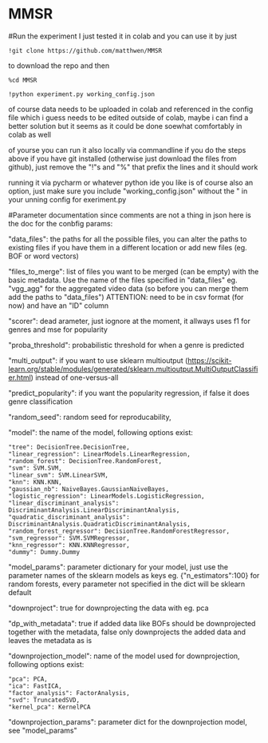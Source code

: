 # MMSR

#Run the experiment
I just tested it in colab and you can use it by just

    !git clone https://github.com/matthwen/MMSR

to download the repo and then

    %cd MMSR

    !python experiment.py working_config.json

of course data needs to be uploaded in colab and referenced in the config file which i guess needs to be edited outside of colab, maybe i can find a better solution but it seems as it could be done soewhat comfortably in colab as well

of yourse you can run it also locally via commandline if you do the steps above if you have git installed (otherwise just download the files from github), just remove the "!"s and "%" that prefix the lines and it should work

running it via pycharm or whatever python ide you like is of course also an option, just make sure you include "working_config.json" without the " in your unning config for exeriment.py

#Parameter documentation
since comments are not a thing in json here is the doc for the conbfig params:

"data_files": the paths for all the possible files, you can alter the paths to existing files if you have them in a different location or add new files (eg. BOF or word vectors)

"files_to_merge": list of files you want to be merged (can be empty) with the basic metadata. Use the name of the files specified in "data_files" eg. "vgg_agg" for the aggregated video data (so before you can merge them add the paths to "data_files") ATTENTION: need to be in csv format (for now) and have an "ID" column

"scorer": dead arameter, just iognore at the moment, it allways uses f1 for genres and mse for popularity

"proba_threshold": probabilistic threshold for when a genre is predicted

"multi_output": if you want to use sklearn multioutput (https://scikit-learn.org/stable/modules/generated/sklearn.multioutput.MultiOutputClassifier.html) instead of one-versus-all

"predict_popularity": if you want the popularity regression, if false it does genre classification

"random_seed": random seed for reproducability,

"model": the name of the model, following options exist:

    "tree": DecisionTree.DecisionTree,
    "linear_regression": LinearModels.LinearRegression,
    "random_forest": DecisionTree.RandomForest,
    "svm": SVM.SVM,
    "linear_svm": SVM.LinearSVM,
    "knn": KNN.KNN,
    "gaussian_nb": NaiveBayes.GaussianNaiveBayes,
    "logistic_regression": LinearModels.LogisticRegression,
    "linear_discriminant_analysis": DiscriminantAnalysis.LinearDiscriminantAnalysis,
    "quadratic_discriminant_analysis": DiscriminantAnalysis.QuadraticDiscriminantAnalysis,
    "random_forest_regressor": DecisionTree.RandomForestRegressor,
    "svm_regressor": SVM.SVMRegressor,
    "knn_regressor": KNN.KNNRegressor,
    "dummy": Dummy.Dummy

"model_params": parameter dictionary for your model, just use the parameter names of the sklearn models as keys eg. {"n_estimators":100} for random forests, every parameter not specified in the dict will be sklearn default

"downproject": true for downprojecting the data with eg. pca

"dp_with_metadata": true if added data like BOFs should be downprojected together with the metadata, false only downprojects the added data and leaves the metadata as is

"downprojection_model": name of the model used for downprojection, following options exist:

    "pca": PCA,
    "ica": FastICA,
    "factor_analysis": FactorAnalysis,
    "svd": TruncatedSVD,
    "kernel_pca": KernelPCA

"downprojection_params": parameter dict for the downprojection model, see "model_params"




